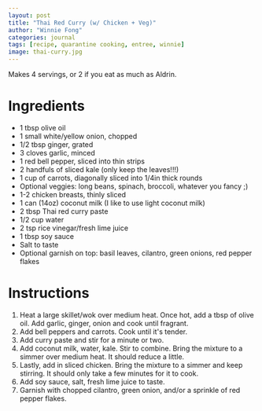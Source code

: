 ```yaml
---
layout: post
title: "Thai Red Curry (w/ Chicken + Veg)"
author: "Winnie Fong"
categories: journal
tags: [recipe, quarantine cooking, entree, winnie]
image: thai-curry.jpg
---
```


Makes 4 servings, or 2 if you eat as much as Aldrin.

# Ingredients
- 1 tbsp olive oil
- 1 small white/yellow onion, chopped
- 1/2 tbsp ginger, grated
- 3 cloves garlic, minced
- 1 red bell pepper, sliced into thin strips
- 2 handfuls of sliced kale (only keep the leaves!!!)
- 1 cup of carrots, diagonally sliced into 1/4in thick rounds
- Optional veggies: long beans, spinach, broccoli, whatever you fancy ;)
- 1-2 chicken breasts, thinly sliced
- 1 can (14oz) coconut milk (I like to use light coconut milk)
- 2 tbsp Thai red curry paste
- 1/2 cup water
- 2 tsp rice vinegar/fresh lime juice
- 1 tbsp soy sauce
- Salt to taste
- Optional garnish on top: basil leaves, cilantro, green onions, red pepper flakes

# Instructions
1. Heat a large skillet/wok over medium heat. Once hot, add a tbsp of olive oil. Add garlic, ginger, onion and cook until fragrant.  
2. Add bell peppers and carrots. Cook until it's tender.
3. Add curry paste and stir for a minute or two.
4. Add coconut milk, water, kale. Stir to combine. Bring the mixture to a simmer over medium heat. It should reduce a little.
5. Lastly, add in sliced chicken. Bring the mixture to a simmer and keep stirring. It should only take a few minutes for it to cook.
6. Add soy sauce, salt, fresh lime juice to taste.
7. Garnish with chopped cilantro, green onion, and/or a sprinkle of red pepper flakes.
